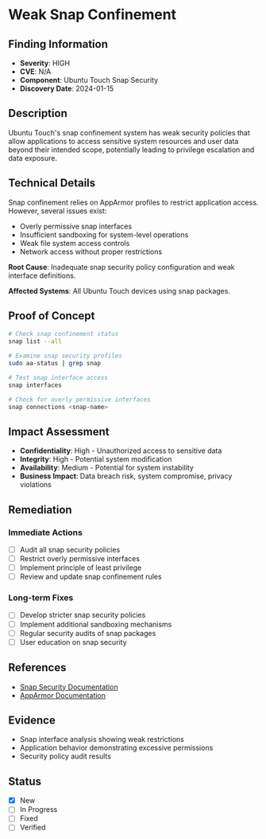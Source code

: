 # Weak Snap Confinement

## Finding Information
- **Severity**: HIGH
- **CVE**: N/A
- **Component**: Ubuntu Touch Snap Security
- **Discovery Date**: 2024-01-15

## Description
Ubuntu Touch's snap confinement system has weak security policies that allow applications to access sensitive system resources and user data beyond their intended scope, potentially leading to privilege escalation and data exposure.

## Technical Details
Snap confinement relies on AppArmor profiles to restrict application access. However, several issues exist:
- Overly permissive snap interfaces
- Insufficient sandboxing for system-level operations
- Weak file system access controls
- Network access without proper restrictions

**Root Cause**: Inadequate snap security policy configuration and weak interface definitions.

**Affected Systems**: All Ubuntu Touch devices using snap packages.

## Proof of Concept
```bash
# Check snap confinement status
snap list --all

# Examine snap security profiles
sudo aa-status | grep snap

# Test snap interface access
snap interfaces

# Check for overly permissive interfaces
snap connections <snap-name>
```

## Impact Assessment
- **Confidentiality**: High - Unauthorized access to sensitive data
- **Integrity**: High - Potential system modification
- **Availability**: Medium - Potential for system instability
- **Business Impact**: Data breach risk, system compromise, privacy violations

## Remediation
### Immediate Actions
- [ ] Audit all snap security policies
- [ ] Restrict overly permissive interfaces
- [ ] Implement principle of least privilege
- [ ] Review and update snap confinement rules

### Long-term Fixes
- [ ] Develop stricter snap security policies
- [ ] Implement additional sandboxing mechanisms
- [ ] Regular security audits of snap packages
- [ ] User education on snap security

## References
- [Snap Security Documentation](https://snapcraft.io/docs/snap-confinement)
- [AppArmor Documentation](https://apparmor.net/)

## Evidence
- Snap interface analysis showing weak restrictions
- Application behavior demonstrating excessive permissions
- Security policy audit results

## Status
- [x] New
- [ ] In Progress
- [ ] Fixed
- [ ] Verified
